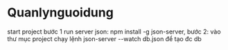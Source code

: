 # Quanlynguoidung
start project bước 1 run server json: npm install -g json-server, bước 2: vào thư mục project chạy lệnh json-server --watch db.json để tạo đc db
